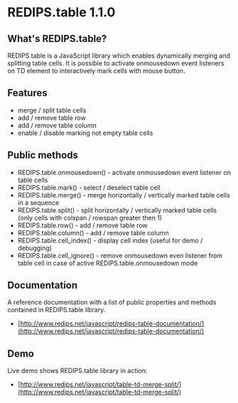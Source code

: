 REDIPS.table 1.1.0
============

## What's REDIPS.table?

REDIPS.table is a JavaScript library which enables dynamically merging and splitting table cells.
It is possible to activate onmousedown event listeners on TD element to interactively mark cells with mouse button.

## Features

* merge / split table cells
* add / remove table row
* add / remove table column
* enable / disable marking not empty table cells

## Public methods

* REDIPS.table.onmousedown() - activate onmousedown event listener on table cells
* REDIPS.table.mark() - select / deselect table cell
* REDIPS.table.merge() - merge horizontally / vertically marked table cells in a sequence
* REDIPS.table.split() - split horizontally / vertically marked table cells (only cells with colspan / rowspan greater then 1)
* REDIPS.table.row() - add / remove table row
* REDIPS.table.column() - add / remove table column
* REDIPS.table.cell_index() - display cell index (useful for demo / debugging)
* REDIPS.table.cell_ignore() - remove onmousedown even listener from table cell in case of active REDIPS.table.onmousedown mode 

## Documentation

A reference documentation with a list of public properties and methods contained in REDIPS.table library.

* [http://www.redips.net/javascript/redips-table-documentation/](http://www.redips.net/javascript/redips-table-documentation/)

## Demo

Live demo shows REDIPS.table library in action: 

* [http://www.redips.net/javascript/table-td-merge-split/](http://www.redips.net/javascript/table-td-merge-split/)

